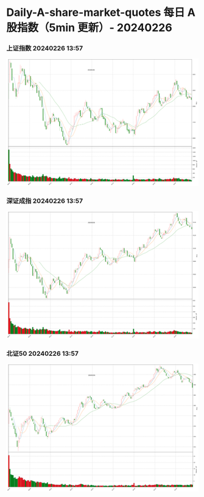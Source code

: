 
# Daily-A-share-market-quotes 每日 A 股指数（5min 更新）- 20240226

### 上证指数 20240226 13:57
![](./fig/2024/2/20240226-sh000001.png)

### 深证成指 20240226 13:57
![](./fig/2024/2/20240226-sz399001.png)

### 北证50 20240226 13:57
![](./fig/2024/2/20240226-bj899050.png)
